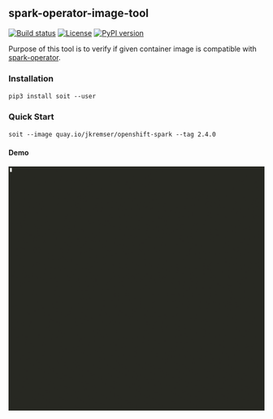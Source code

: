## spark-operator-image-tool
[![Build status](https://travis-ci.org/Jiri-Kremser/spark-operator-image-tool.svg?branch=master)](https://travis-ci.org/Jiri-Kremser/spark-operator-image-tool)
[![License](https://img.shields.io/badge/license-Apache--2.0-blue.svg)](http://www.apache.org/licenses/LICENSE-2.0)
[![PyPI version](https://badge.fury.io/py/soit.svg)](https://pypi.org/project/soit/)

Purpose of this tool is to verify if given container image is compatible with [spark-operator](https://github.com/radanalyticsio/spark-operator).

### Installation

```
pip3 install soit --user
```

### Quick Start

```
soit --image quay.io/jkremser/openshift-spark --tag 2.4.0
```

#### Demo

<!--
asciinema rec -i 3
docker run -\-rm -v $PWD:/data asciinema/asciicast2gif -s 1.18 -S 3 -h 62 -t monokai 189204.cast demo.gif
-->
[![Watch the full asciicast](https://github.com/Jiri-Kremser/spark-operator-image-tool/raw/master/ascii.gif)](https://asciinema.org/a/238399?&cols=123&rows=63)